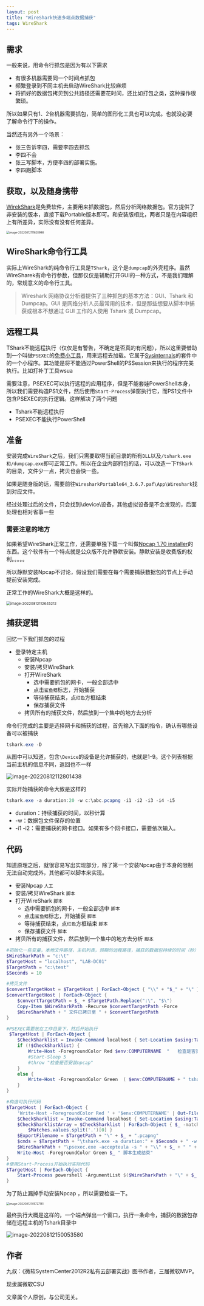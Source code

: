 ```yaml
---
layout: post
title: "WireShark快速多端点数据捕获"
tags: WireShark
---
```


## 需求

一般来说，用命令行抓包是因为有以下需求

- 有很多机器需要同一个时间点抓包
- 频繁登录到不同主机去启动WireShark比较麻烦
- 将抓好的数据包拷贝到公共路径还需要花时间，还比如打包之类，这种操作很繁琐。

所以如果只有1、2台机器需要抓包，简单的图形化工具也可以完成。也就没必要了解命令行下的操作。

当然还有另外一个场景：

- 张三告诉李四，需要李四去抓包
- 李四不会
- 张三写脚本，方便李四的部署实施。
- 李四跑脚本

## 获取，以及随身携带

[WirekShark](https://www.wireshark.org/#download)是免费软件，主要用来抓数据包，然后分析网络数据包。官方提供了非安装的版本，直接下载Portable版本即可。和安装版相比，两者只是在内容组织上有所差异，实际没有没有任何差异。

<img src="../WireSharkFastStart.assets/image-20220812111620998.png" alt="image-20220812111620998" style="zoom:50%;" />



## WireShark命令行工具

实际上WireShark的纯命令行工具是`TShark`，这个是`dumpcap`的外壳程序。虽然WireSharek有命令行参数，但那仅仅是辅助打开GUI的一种方式，不是我们理解的，常规意义的命令行工具。

> Wireshark 网络协议分析器提供了三种抓包的基本方法：GUI、Tshark 和 Dumpcap。GUI 是网络分析人员最常用的技术，但是那些想要从脚本中捕获或根本不想通过 GUI 工作的人使用 Tshark 或 Dumpcap。



## 远程工具

TShark不能远程执行（仅仅是有警告，不确定是否真的有问题），所以这里要借助到一个叫做`PSEXEC`的[免费小工具](https://docs.microsoft.com/en-us/sysinternals/downloads/psexec)，用来远程去加载。它属于[Sysinternals](https://docs.microsoft.com/zh-cn/sysinternals/)的套件中的一个小程序。其功能是将不能通过PowerShell的PSSession来执行的程序完美执行。比如打补丁工具wsua

需要注意，PSEXEC可以执行远程的应用程序，但是不能套娃PowerShell本身，所以我们需要构造PS1文件，然后使用`Start-Process`弹窗执行它，而PS1文件中包含PSEXEC的执行逻辑。这样解决了两个问题

- Tshark不能远程执行
- PSEXEC不能执行PowerShell



## 准备

安装完成`WireShark`之后，我们只需要取得当前目录的所有`DLL`以及`/tshark.exe和/dumpcap.exe`即可正常工作。所以在企业内部抓包的话，可以改造一下`TShark`的目录，文件少一点，拷贝也会快一些。

如果是随身版的话，需要前往`WiresharkPortable64_3.6.7.paf\App\Wireshark`找到对应文件。

经过处理过后的文件，只会找到\device\设备，其他虚拟设备是不会发现的，后面处理也相对省事一些

### 需要注意的地方

如果希望WireShark正常工作，还需要单独下载一个叫做[Npcap 1.70 installer](https://npcap.com/dist/npcap-1.70.exe)的东西。这个软件有一个特点就是公众版不允许静默安装。静默安装是收费版的权利。。。。。

所以静默安装Npcap不讨论，假设我们需要在每个需要捕获数据包的节点上手动提前安装完成。

正常工作的WireShark大概是这样的。

<img src="./WireSharkFastStart.assets/image-20220812112645212.png" alt="image-20220812112645212" style="zoom: 67%;" />

## 捕获逻辑

回忆一下我们抓包的过程

- 登录特定主机
  - 安装Npcap
  - 安装/拷贝WireShark
  - 打开WireShark
    - 选中需要抓包的网卡，一般全部选中
    - 点击`鲨鱼鳍`标志，开始捕获
    - 等待捕获结束，点`红色`方框结束
    - 保存捕获文件
  - 拷贝所有的捕获文件，然后放到一个集中的地方去分析

命令行完成的主要是选择网卡和捕获的过程，首先输入下面的指令，确认有哪些设备可以被捕获

```powershell
tshark.exe -D
```

从图中可以知道，包含`\Device`的设备是允许捕获的，也就是1-9。这个列表根据当前主机的信息不同，返回也不一样

![image-20220812112801438](../WireSharkFastStart.assets/image-20220812112801438.png)

实际开始捕获的命令大致是这样的

```powershell
tshark.exe -a duration:20 -w c:\abc.pcapng -i1 -i2 -i3 -i4 -i5 
```

- duration：持续捕获的时间，以秒计算
- -w：数据包文件保存的位置
- -i1 -i2：需要捕获的网卡接口。如果有多个网卡接口，需要依次输入。

## 代码

知道原理之后，就很容易写出实现部分，除了第一个安装Npcap由于本身的限制无法自动完成外，其他都可以脚本来实现。

- 安装Npcap `人工`
- 安装/拷贝WireShark `脚本`
- 打开WireShark `脚本`
  - 选中需要抓包的网卡，一般全部选中 `脚本`
  - 点击`鲨鱼鳍`标志，开始捕获 `脚本`
  - 等待捕获结束，点`红色`方框结束 `脚本`
  - 保存捕获文件 `脚本`
- 拷贝所有的捕获文件，然后放到一个集中的地方去分析 `脚本`

```powershell
#初始化一些变量，本地文件路径，主机列表，预期的远程路径，捕获的数据包持续的时间（秒）
$WireSharkPath = "c:\t"
$TargetHost = "localhost", "LAB-DC01"
$TargetPath = "c:\test"
$Seconds = 10

#拷贝文件
$convertTargetHost = $TargetHost | ForEach-Object { "\\" + "$_" + "\" }
$convertTargetHost | ForEach-Object {
    $convertTargetPath = $_ + $TargetPath.Replace(":\", "$\")
    Copy-Item $WireSharkPath -Recurse $convertTargetPath -Force
    $WireSharkPath + " 文件已拷贝至 " + $convertTargetPath
}

#PSEXEC需要放在工作目录下，然后开始执行
 $TargetHost | ForEach-Object {
    $CheckSharklist = Invoke-Command localhost { Set-Location $using:TargetPath; .\tshark.exe -D }
    if (!$CheckSharklist) {
        Write-Host -ForegroundColor Red $env:COMPUTERNAME  "   检查是否安装npcap"
        #Start-Sleep 5
        #throw "检查是否安装npcap"
    }
    else {
        Write-Host -ForegroundColor Green  ( $env:COMPUTERNAME + " tshark.exe -D 可以正常执行" )
    }
}

#构造可执行代码
$TargetHost | ForEach-Object {
    'Write-Host -ForegroundColor Red ' + '$env:COMPUTERNAME' | Out-File $WireSharkPath\$_.ps1 -Encoding utf8 -Force
    $CheckSharklist = Invoke-Command localhost { Set-Location $using:TargetPath; .\tshark.exe -D }
    $CheckSharklistArray = $CheckSharklist | ForEach-Object { $_ -match "\d.* .*Device" | Out-Null
        $Matches.values.split('.')[0] }
    $ExportFilename = $TargetPath + "\" + $_ + ".pcapng"
    $cmds = $TargetPath + "\tshark.exe -a duration:" + $Seconds + " -w " + $ExportFilename + " " + (($CheckSharklistArray | ForEach-Object { "-i" + $_ }) -join " ")
    $WireSharkPath + "\psexec.exe -accepteula -s " + "\\" + $_ + " " + $cmds | Out-File $WireSharkPath\$_.ps1 -Append -Encoding utf8
    Write-Host -ForegroundColor Green $_ " 脚本生成结束"
}
#使用Start-Process开始执行实际代码
$TargetHost | ForEach-Object {
    Start-Process powershell -ArgumentList $($WireSharkPath + "\" + $_ + ".ps1")
}
```



为了防止漏掉手动安装Npcap ，所以需要检查一下。

<img src="../WireSharkFastStart.assets/image-20220812145727161.png" alt="image-20220812145727161" style="zoom: 50%;" />



最终执行大概是这样的，一个端点弹出一个窗口，执行一条命令，捕获的数据包存储在远程主机的Tshark目录中

![image-20220812150053580](../WireSharkFastStart.assets/image-20220812150053580.png)

## 作者

九叔：《微软SystemCenter2012R2私有云部署实战》图书作者，三届微软MVP。

现隶属微软CSU

文章属个人原创，与公司无关。